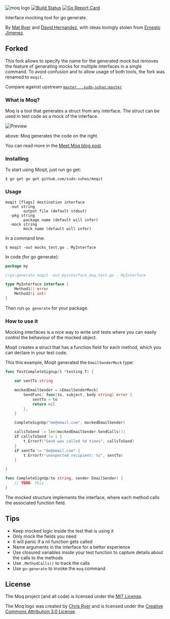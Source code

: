 ![moq logo](moq-logo-small.png) [![Build Status](https://travis-ci.org/sudo-suhas/moqit.svg?branch=master)](https://travis-ci.org/sudo-suhas/moqit) [![Go Report Card](https://goreportcard.com/badge/github.com/sudo-suhas/moqit)](https://goreportcard.com/report/github.com/sudo-suhas/moqit)

Interface mocking tool for go generate.

By [Mat Ryer](https://twitter.com/matryer) and [David Hernandez](https://github.com/dahernan), with ideas lovingly stolen from [Ernesto Jimenez](https://github.com/ernesto-jimenez).

## Forked

This fork allows to specify the name for the generated mock but removes the feature of generating mocks for multiple interfaces in a single command. To avoid confusion and to allow usage of both tools, the fork was renamed to `moqit`.

Compare against upstream [`master...sudo-suhas:master`](https://github.com/matryer/moq/compare/master...sudo-suhas:master?w=1)

### What is Moq?

Moq is a tool that generates a struct from any interface. The struct can be used in test code as a mock of the interface.

![Preview](preview.png)

above: Moq generates the code on the right.

You can read more in the [Meet Moq blog post](http://bit.ly/meetmoq).

### Installing

To start using Moqit, just run go get:
```
$ go get go get github.com/sudo-suhas/moqit
```

### Usage

```
moqit [flags] destination interface
  -out string
    	output file (default stdout)
  -pkg string
    	package name (default will infer)
  -mock string
    	mock name (default will infer)
```

In a command line:

```
$ moqit -out mocks_test.go . MyInterface
```

In code (for go generate):

```go
package my

//go:generate moqit -out myinterface_moq_test.go . MyInterface

type MyInterface interface {
	Method1() error
	Method2(i int)
}
```

Then run `go generate` for your package.

### How to use it

Mocking interfaces is a nice way to write unit tests where you can easily control the behaviour of the mocked object.

Moqit creates a struct that has a function field for each method, which you can declare in your test code.

This this example, Moqit generated the `EmailSenderMock` type:

```go
func TestCompleteSignup(t *testing.T) {

	var sentTo string

	mockedEmailSender = &EmailSenderMock{
		SendFunc: func(to, subject, body string) error {
			sentTo = to
			return nil
		},
	}

	CompleteSignUp("me@email.com", mockedEmailSender)

	callsToSend := len(mockedEmailSender.SendCalls())
	if callsToSend != 1 {
		t.Errorf("Send was called %d times", callsToSend)
	}
	if sentTo != "me@email.com" {
		t.Errorf("unexpected recipient: %s", sentTo)
	}

}

func CompleteSignUp(to string, sender EmailSender) {
	// TODO: this
}
```

The mocked structure implements the interface, where each method calls the associated function field.

## Tips

* Keep mocked logic inside the test that is using it
* Only mock the fields you need
* It will panic if a nil function gets called
* Name arguments in the interface for a better experience
* Use closured variables inside your test function to capture details about the calls to the methods
* Use `.MethodCalls()` to track the calls
* Use `go:generate` to invoke the `moq` command

## License

The Moq project (and all code) is licensed under the [MIT License](LICENSE).

The Moq logo was created by [Chris Ryer](http://chrisryer.co.uk) and is licensed under the [Creative Commons Attribution 3.0 License](https://creativecommons.org/licenses/by/3.0/).
